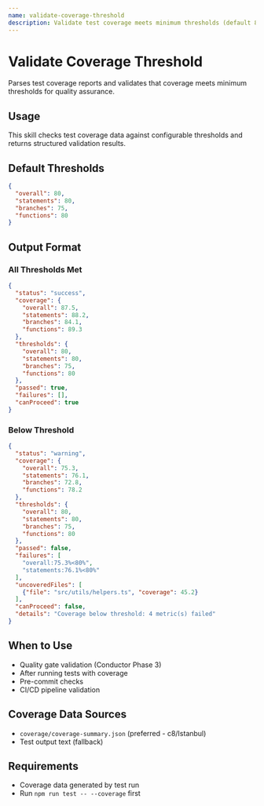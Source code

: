 ```yaml
---
name: validate-coverage-threshold
description: Validate test coverage meets minimum thresholds (default 80% overall, 80% statements, 75% branches, 80% functions). Parses coverage reports from coverage/coverage-summary.json or test output. Returns pass/fail status with detailed metrics and identifies uncovered files.
---
```


# Validate Coverage Threshold

Parses test coverage reports and validates that coverage meets minimum thresholds for quality assurance.

## Usage

This skill checks test coverage data against configurable thresholds and returns structured validation results.

## Default Thresholds

```json
{
  "overall": 80,
  "statements": 80,
  "branches": 75,
  "functions": 80
}
```

## Output Format

### All Thresholds Met

```json
{
  "status": "success",
  "coverage": {
    "overall": 87.5,
    "statements": 88.2,
    "branches": 84.1,
    "functions": 89.3
  },
  "thresholds": {
    "overall": 80,
    "statements": 80,
    "branches": 75,
    "functions": 80
  },
  "passed": true,
  "failures": [],
  "canProceed": true
}
```

### Below Threshold

```json
{
  "status": "warning",
  "coverage": {
    "overall": 75.3,
    "statements": 76.1,
    "branches": 72.8,
    "functions": 78.2
  },
  "thresholds": {
    "overall": 80,
    "statements": 80,
    "branches": 75,
    "functions": 80
  },
  "passed": false,
  "failures": [
    "overall:75.3%<80%",
    "statements:76.1%<80%"
  ],
  "uncoveredFiles": [
    {"file": "src/utils/helpers.ts", "coverage": 45.2}
  ],
  "canProceed": false,
  "details": "Coverage below threshold: 4 metric(s) failed"
}
```

## When to Use

- Quality gate validation (Conductor Phase 3)
- After running tests with coverage
- Pre-commit checks
- CI/CD pipeline validation

## Coverage Data Sources

- `coverage/coverage-summary.json` (preferred - c8/Istanbul)
- Test output text (fallback)

## Requirements

- Coverage data generated by test run
- Run `npm run test -- --coverage` first
